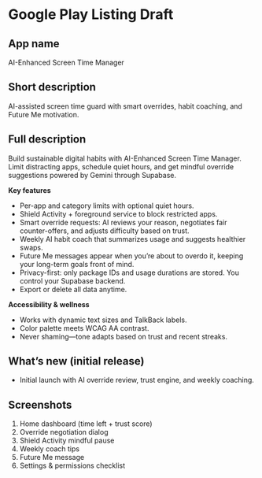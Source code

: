 # Google Play Listing Draft

## App name
AI-Enhanced Screen Time Manager

## Short description
AI-assisted screen time guard with smart overrides, habit coaching, and Future Me motivation.

## Full description
Build sustainable digital habits with AI-Enhanced Screen Time Manager. Limit distracting apps, schedule quiet hours, and get mindful override suggestions powered by Gemini through Supabase.

**Key features**

* Per-app and category limits with optional quiet hours.
* Shield Activity + foreground service to block restricted apps.
* Smart override requests: AI reviews your reason, negotiates fair counter-offers, and adjusts difficulty based on trust.
* Weekly AI habit coach that summarizes usage and suggests healthier swaps.
* Future Me messages appear when you’re about to overdo it, keeping your long-term goals front of mind.
* Privacy-first: only package IDs and usage durations are stored. You control your Supabase backend.
* Export or delete all data anytime.

**Accessibility & wellness**

* Works with dynamic text sizes and TalkBack labels.
* Color palette meets WCAG AA contrast.
* Never shaming—tone adapts based on trust and recent streaks.

## What’s new (initial release)
* Initial launch with AI override review, trust engine, and weekly coaching.

## Screenshots
1. Home dashboard (time left + trust score)
2. Override negotiation dialog
3. Shield Activity mindful pause
4. Weekly coach tips
5. Future Me message
6. Settings & permissions checklist
